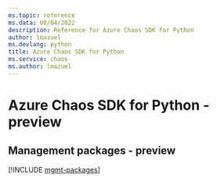 ```yaml
---
ms.topic: reference
ms.data: 08/04/2022
description: Reference for Azure Chaos SDK for Python
author: lmazuel
ms.devlang: python
title: Azure Chaos SDK for Python
ms.service: chaos
ms.author: lmazuel
---
```

# Azure Chaos SDK for Python - preview

## Management packages - preview
[!INCLUDE [mgmt-packages](chaos-mgmt-index.md)]